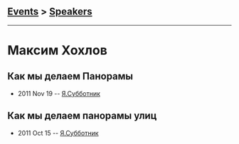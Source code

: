 ## [Events](../README.md) > [Speakers](../speakers.md)
---

# Максим Хохлов

## Как мы делаем Панорамы
- 2011 Nov 19 -- [Я.Субботник](https://events.yandex.ru/lib/talks/193/)    
## Как мы делаем панорамы улиц
- 2011 Oct 15 -- [Я.Субботник](https://events.yandex.ru/lib/talks/210/)    
